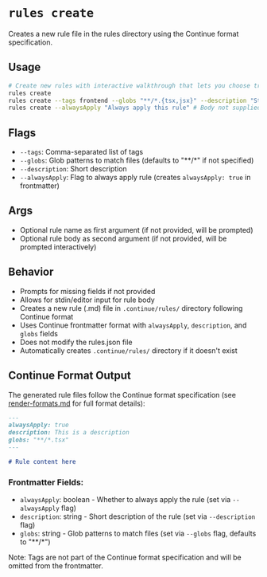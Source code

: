 # `rules create`

Creates a new rule file in the rules directory using the Continue format specification.

## Usage

```bash
# Create new rules with interactive walkthrough that lets you choose triggers and write rules
rules create
rules create --tags frontend --globs "**/*.{tsx,jsx}" --description "Style guide for writing React components" "This is the body of the rule"
rules create --alwaysApply "Always apply this rule" # Body not supplied, so will prompt for it interactively
```

## Flags

- `--tags`: Comma-separated list of tags
- `--globs`: Glob patterns to match files (defaults to "**/*" if not specified)
- `--description`: Short description
- `--alwaysApply`: Flag to always apply rule (creates `alwaysApply: true` in frontmatter)

## Args

- Optional rule name as first argument (if not provided, will be prompted)
- Optional rule body as second argument (if not provided, will be prompted interactively)

## Behavior

- Prompts for missing fields if not provided
- Allows for stdin/editor input for rule body
- Creates a new rule (.md) file in `.continue/rules/` directory following Continue format
- Uses Continue frontmatter format with `alwaysApply`, `description`, and `globs` fields
- Does not modify the rules.json file
- Automatically creates `.continue/rules/` directory if it doesn't exist

## Continue Format Output

The generated rule files follow the Continue format specification (see [render-formats.md](../render-formats.md) for full format details):

```md
---
alwaysApply: true
description: This is a description
globs: "**/*.tsx"
---

# Rule content here
```

### Frontmatter Fields:
- `alwaysApply`: boolean - Whether to always apply the rule (set via `--alwaysApply` flag)
- `description`: string - Short description of the rule (set via `--description` flag)
- `globs`: string - Glob patterns to match files (set via `--globs` flag, defaults to "**/*")

Note: Tags are not part of the Continue format specification and will be omitted from the frontmatter.